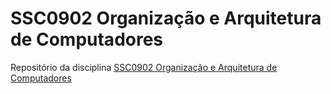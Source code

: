 # SSC0902 Organização e Arquitetura de Computadores 

Repositório da disciplina [SSC0902 Organização e Arquitetura de Computadores](https://uspdigital.usp.br/jupiterweb/obterDisciplina?sgldis=SSC0902)